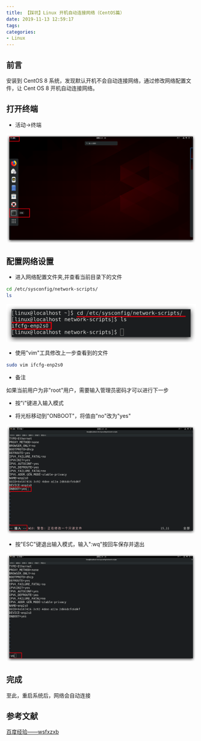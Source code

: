 ```yaml
---
title: 【踩坑】Linux 开机自动连接网络（CentOS篇）
date: 2019-11-13 12:59:17
tags:
categories:
- Linux
---
```


## 前言

安装到 CentOS 8 系统，发现默认开机不会自动连接网络，通过修改网络配置文件，让 Cent OS 8 开机自动连接网络。

<!-- more -->

## 打开终端

- 活动->终端

![01.png](/images/20191113125917/01.png)

## 配置网络设置

- 进入网络配置文件夹,并查看当前目录下的文件

``` bash
cd /etc/sysconfig/network-scripts/
ls
```

![02.png](/images/20191113125917/02.png)

- 使用"vim"工具修改上一步查看到的文件

``` bash
sudo vim ifcfg-enp2s0
```

- 备注

如果当前用户为非"root"用户，需要输入管理员密码才可以进行下一步

- 按"i"键进入输入模式

- 将光标移动到"ONBOOT"，将值由"no"改为"yes"

![03.png](/images/20191113125917/03.png)

- 按"ESC"键退出输入模式，输入":wq"按回车保存并退出

![04.png](/images/20191113125917/04.png)

## 完成

至此，重启系统后，网络会自动连接

## 参考文献

[百度经验——wsfxzxb](https://jingyan.baidu.com/article/19192ad8f7c320e53e570728.html)

